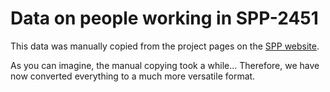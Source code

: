 # Data on people working in SPP-2451

This data was manually copied from the project pages on the [SPP website](https://spp2451.de/research-projects/).

As you can imagine, the manual copying took a while...
Therefore, we have now converted everything to a much more versatile format.
